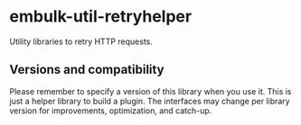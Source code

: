 embulk-util-retryhelper
========================

Utility libraries to retry HTTP requests.

Versions and compatibility
---------------------------

Please remember to specify a version of this library when you use it. This is just a helper library to build a plugin. The interfaces may change per library version for improvements, optimization, and catch-up.
